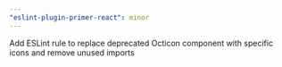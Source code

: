 ```yaml
---
"eslint-plugin-primer-react": minor
---
```


Add ESLint rule to replace deprecated Octicon component with specific icons and remove unused imports
